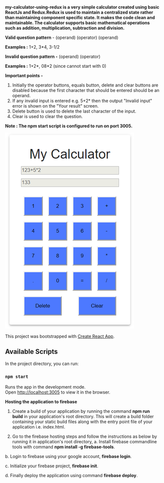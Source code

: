 **my-calculator-using-redux is a very simple calculator created using basic ReactJs and Redux.Redux is used to maintain a centralized state rather than maintaining component specific state. It makes the code clean and maintainable.
The calculator supports basic mathematical operations such as addition, multiplication, subtraction and division.**

**Valid question pattern** - (operand) (operator) (operand)

**Examples :** 1+2, 3*4, 3-1/2

**Invalid question pattern -** (operand) (operator)

**Examples :** 1+2*, 08*2 (since cannot start with 0)

**Important points -**
1. Initially the operator buttons, equals button, delete and clear buttons are disabled because the first character that should be entered should be an operand.
2. If any invalid input is entered e.g. 5+2* then the output "Invalid input" error is shown on the "Your result" screen.
3. Delete button is used to delete the last character of the input.
4. Clear is used to clear the question.

**Note : The npm start script is configured to run on port 3005.**

![](images/demo.PNG)

This project was bootstrapped with [Create React App](https://github.com/facebook/create-react-app).

## Available Scripts

In the project directory, you can run:

### `npm start`

Runs the app in the development mode.<br />
Open [http://localhost:3005](http://localhost:3005) to view it in the browser.

**Hosting the application to firebase**
1. Create a build of your application by running the command **npm run build** in your application's root directory.
This will create a build folder containing your static build files along with the entry point file of your application i.e.     index.html.

2. Go to the firebase hosting steps and follow the instructions as below by running it in application's root directory,
 a. Install firebase commandline tools with command **npm install -g firebase-tools**.
 
 b. Login to firebase using your google account, **firebase login**.
 
 c. Initialize your firebase project, **firebase init**.
 
 d. Finally deploy the application using command **firebase deploy**.
